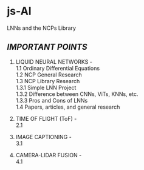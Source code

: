 # js-AI
LNNs and the NCPs Library

## ***IMPORTANT POINTS***
  
1. LIQUID NEURAL NETWORKS -  
 	1.1 Ordinary Differential Equations  
	1.2 NCP General Research  
	1.3 NCP Library Research  
		  1.3.1 Simple LNN Project  
		  1.3.2 Difference between CNNs, ViTs, KNNs, etc.   
		  1.3.3 Pros and Cons of LNNs   
	1.4 Papers, articles, and general research   
  
2. TIME OF FLIGHT (ToF) -    
	  2.1    
  
3. IMAGE CAPTIONING -    
	  3.1    
  
4. CAMERA-LIDAR FUSION -    
	  4.1    

